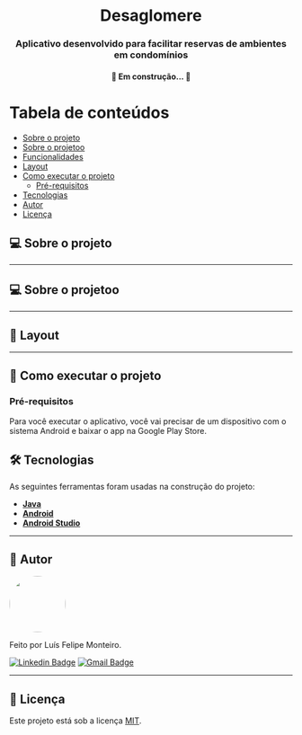 <h1 align="center">
    Desaglomere
</h1>

<h3 align="center">
    Aplicativo desenvolvido para facilitar reservas de ambientes em condomínios
</h3>

<h4 align="center">
	🚧   Em construção...  🚧
</h4>

Tabela de conteúdos
=================
<!--ts-->
   * [Sobre o projeto](#-sobre-o-projeto)
   * [Sobre o projetoo](#-sobre-o-projetoo)
   * [Funcionalidades](#-funcionalidades)
   * [Layout](#-layout)
   * [Como executar o projeto](#-como-executar-o-projeto)
     * [Pré-requisitos](#pré-requisitos)
   * [Tecnologias](#-tecnologias)
   * [Autor](#-autor)
   * [Licença](#-licença)
<!--te-->


## 💻 Sobre o projeto


---

## 💻 Sobre o projetoo


---

## 🎨 Layout



---

## 🚀 Como executar o projeto

### Pré-requisitos

Para você executar o aplicativo, você vai precisar de um dispositivo com o sistema Android e baixar o app na Google Play Store.

## 🛠 Tecnologias

As seguintes ferramentas foram usadas na construção do projeto:

-   **[Java](https://www.java.com/pt-BR/)**
-   **[Android](https://www.android.com/intl/pt-BR_br/)**
-   **[Android Studio](https://developer.android.com/studio)**

---

## 🦸 Autor

<img style="border-radius: 50%;" src="https://media-exp1.licdn.com/dms/image/C4D03AQGoMplHxSTKFQ/profile-displayphoto-shrink_800_800/0/1589132972359?e=1643846400&v=beta&t=CP1STbPumqTKfR4JRd_4FzoQOV1Ig21onnNNUJ-CBJk" width="100px;" alt=""/>

Feito por Luís Felipe Monteiro.

[![Linkedin Badge](https://img.shields.io/badge/LinkedIn-0077B5?style=for-the-badge&logo=linkedin&logoColor=white)](https://www.linkedin.com/in/lu%C3%ADs-felipe-monteiro/)
[![Gmail Badge](https://img.shields.io/badge/Gmail-D14836?style=for-the-badge&logo=gmail&logoColor=white)](mailto:felipemonteirose@gmail.com)

---

## 📝 Licença

Este projeto está sob a licença [MIT](./LICENSE).
